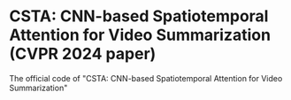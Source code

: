 # CSTA: CNN-based Spatiotemporal Attention for Video Summarization (CVPR 2024 paper)
The official code of "CSTA: CNN-based Spatiotemporal Attention for Video Summarization"
